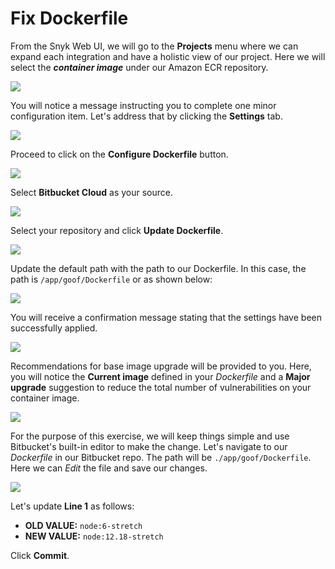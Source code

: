 # Fix Dockerfile

From the Snyk Web UI, we will go to the **Projects** menu where we can expand each integration and have a holistic view of our project. Here we will select the _**container image**_ under our Amazon ECR repository.

![](https://partner-workshop-assets.s3.us-east-2.amazonaws.com/snyk-projects-02.png)

You will notice a message instructing you to complete one minor configuration item. Let's address that by clicking the **Settings** tab.

![](https://partner-workshop-assets.s3.us-east-2.amazonaws.com/snyk-docker-fix-01.png)

Proceed to click on the **Configure Dockerfile** button.

![](https://partner-workshop-assets.s3.us-east-2.amazonaws.com/snyk-docker-fix-02.png)

Select **Bitbucket Cloud** as your source.

![](https://partner-workshop-assets.s3.us-east-2.amazonaws.com/snyk-docker-fix-03.png)

Select your repository and click **Update Dockerfile**.

![](https://partner-workshop-assets.s3.us-east-2.amazonaws.com/snyk-docker-fix-04.png)

Update the default path with the path to our Dockerfile. In this case, the path is `/app/goof/Dockerfile` or as shown below:

![](https://partner-workshop-assets.s3.us-east-2.amazonaws.com/snyk-docker-fix-05.png)

You will receive a confirmation message stating that the settings have been successfully applied.

![](https://partner-workshop-assets.s3.us-east-2.amazonaws.com/snyk-docker-fix-06.png)

Recommendations for base image upgrade will be provided to you. Here, you will notice the **Current image** defined in your _Dockerfile_ and a **Major upgrade** suggestion to reduce the total number of vulnerabilities on your container image.

![](https://partner-workshop-assets.s3.us-east-2.amazonaws.com/snyk-docker-fix-07.png)

For the purpose of this exercise, we will keep things simple and use Bitbucket's built-in editor to make the change. Let's navigate to our _Dockerfile_ in our Bitbucket repo. The path will be `./app/goof/Dockerfile`. Here we can _Edit_ the file and save our changes.

![](https://partner-workshop-assets.s3.us-east-2.amazonaws.com/bitbucket-edit-dockerfile.png)

Let's update **Line 1** as follows:

* **OLD VALUE:** `node:6-stretch`
* **NEW VALUE:** `node:12.18-stretch`

Click **Commit**.
